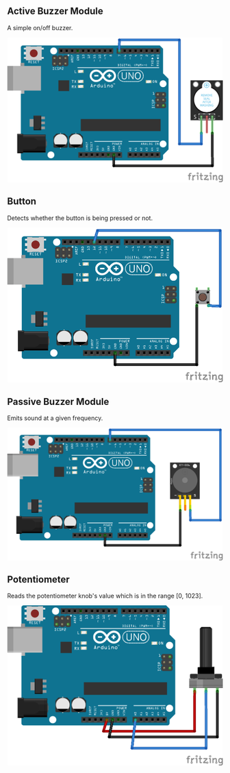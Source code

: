 ## Active Buzzer Module

A simple on/off buzzer.

![Active Buzzer Module Schematic](/Components/active_buzzer_module/Schematic_bb.png)

<!--../Components/active_buzzer_module/active_buzzer_module.ino-->

## Button

Detects whether the button is being pressed or not.

![Button Schematic](/Components/button/Schematic_bb.png)

<!--../Components/button/button.ino-->

## Passive Buzzer Module

Emits sound at a given frequency.

![Passive Buzzer Module Schematic](/Components/passive_buzzer_module/Schematic_bb.png)

<!--../Components/passive_buzzer_module/passive_buzzer_module.ino-->

## Potentiometer

Reads the potentiometer knob's value which is in the range [0, 1023].

![Potentiometer Schematic](/Components/potentiometer/Schematic_bb.png)

<!--../Components/potentiometer/potentiometer.ino-->